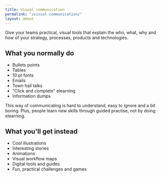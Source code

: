 ```yaml
---
title: Visual communication
permalink: "/visual-communication/"
layout: about
---
```


<p>Give your teams practical, visual tools that explain the who, what, why and how of your strategy, processes, products and technologies.</p>
<h2>What you normally do</h2>
<ul>
<li>Bullets points</li>
<li>Tables</li>
<li>10 pt fonts</li>
<li>Emails</li>
<li>Town hall talks</li>
<li>"Click and complete" elearning</li>
<li>Information dumps</li>
</ul>
<p>This way of communicating is hard to understand, easy to ignore and a bit boring. Plus, people learn new skills through guided practise, not by doing elearning.</p>
<h2>What you'll get instead</h2>
<ul>
<li>Cool illustrations</li>
<li>Interesting stories</li>
<li>Animations</li>
<li>Visual workflow maps</li>
<li>Digital tools and guides</li>
<li>Fun, practical challenges and games</li>
</ul>
